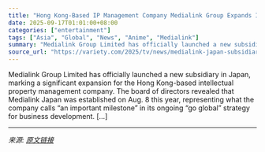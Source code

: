 ```yaml
---
title: "Hong Kong-Based IP Management Company Medialink Group Expands Into Japan With New Subsidiary Launch (EXCLUSIVE)"
date: 2025-09-17T01:01:00+08:00
categories: ["entertainment"]
tags: ["Asia", "Global", "News", "Anime", "Medialink"]
summary: "Medialink Group Limited has officially launched a new subsidiary in Japan, marking a significant expansion for the Hong Kong-based intellectual property management company. The board of directors reve"
source_url: "https://variety.com/2025/tv/news/medialink-japan-subsidiary-1236521270/"
---
```


Medialink Group Limited has officially launched a new subsidiary in Japan, marking a significant expansion for the Hong Kong-based intellectual property management company. The board of directors revealed that Medialink Japan was established on Aug. 8 this year, representing what the company calls &#8220;an important milestone&#8221; in its ongoing &#8220;go global&#8221; strategy for business development. [&#8230;]

---

*来源: [原文链接](https://variety.com/2025/tv/news/medialink-japan-subsidiary-1236521270/)*
